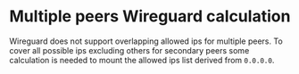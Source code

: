 # Multiple peers Wireguard calculation

Wireguard does not support overlapping allowed ips for multiple peers. To cover all possible ips excluding others for secondary peers some calculation is needed to mount the allowed ips list derived from `0.0.0.0`.